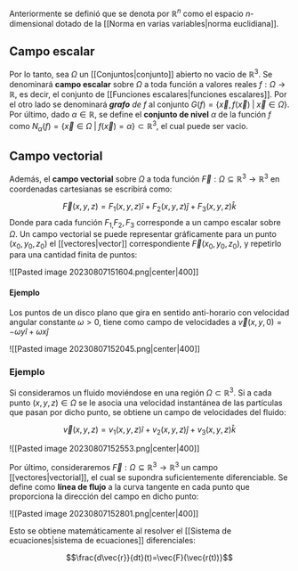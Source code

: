 
Anteriormente se definió que se denota por $\mathbb{R}^n$ como el espacio *n*-dimensional dotado de la [[Norma en varias variables|norma euclidiana]]. 

## Campo escalar 

Por lo tanto, sea $\Omega$ un [[Conjuntos|conjunto]] abierto no vacio de $\mathbb{R}^3$. Se denominará **campo escalar** sobre $\Omega$ a toda función a valores reales $f:\Omega\to\mathbb{R}$, es decir, el conjunto de [[Funciones escalares|funciones escalares]]. Por el otro lado se denominará ***grafo** de $f$* al conjunto $G(f)=\lbrace \vec{x},f(\vec{x})\;\vert\;\vec{x}\in\Omega\rbrace$. Por último, dado $\alpha\in\mathbb{R}$, se define el **conjunto de nivel** $\alpha$ de la función $f$ como $N_\alpha(f)=\lbrace\vec{x}\in\Omega\;\vert\;f(\vec{x})=\alpha\rbrace\subset\mathbb{R}^3$, el cual puede ser vacio. 

## Campo vectorial 

Además, el **campo vectorial** sobre $\Omega$ a toda función $\vec{F}:\Omega\subseteq\mathbb{R}^3\to\mathbb{R}^3$ en coordenadas cartesianas se escribirá como: 

$$\vec{F}(x,y,z)=F_1(x,y,z)\hat{i}+F_2(x,y,z)\hat{j}+F_3(x,y,z)\hat{k} $$ 
Donde para cada función $F_{1,}F_2,F_3$ corresponde a un campo escalar sobre $\Omega$. Un campo vectorial se puede representar gráficamente para un punto $(x_0,y_0,z_0)$ el [[vectores|vector]] correspondiente $\vec{F}(x_0,y_0,z_0)$, y repetirlo para una cantidad finita de puntos: 

![[Pasted image 20230807151604.png|center|400]]


#### Ejemplo 

Los puntos de un disco plano que gira en sentido anti-horario con velocidad angular constante $\omega>0$, tiene como campo de velocidades a $\vec{v}(x,y,0)=-\omega y\hat{i}+\omega x\hat{j}$

![[Pasted image 20230807152045.png|center|400]]



### Ejemplo 

Si consideramos un fluido moviéndose en una región $\Omega\subset\mathbb{R}^3$. Si a cada punto $(x,y,z)\in\Omega$ se le asocia una velocidad instantánea de las partículas que pasan por dicho punto, se obtiene un campo de velocidades del fluido: 

$$\vec{v}(x,y,z)=v_1(x,y,z)\hat{i}+v_2(x,y,z)\hat{j}+v_3(x,y,z)\hat{k} $$


![[Pasted image 20230807152553.png|center|400]]


Por último, consideraremos $\vec{F}:\Omega\subseteq\mathbb{R}^3\to\mathbb{R}^3$ un campo [[vectores|vectorial]], el cual se supondra suficientemente diferenciable. Se define como **línea de flujo** a la curva tangente en cada punto que proporciona la dirección del campo en dicho punto: 

![[Pasted image 20230807152801.png|center|400]]


Esto se obtiene matemáticamente al resolver el [[Sistema de ecuaciones|sistema de ecuaciones]] diferenciales: 

$$\frac{d\vec{r}}{dt}(t)=\vec{F}(\vec{r(t))}$$

